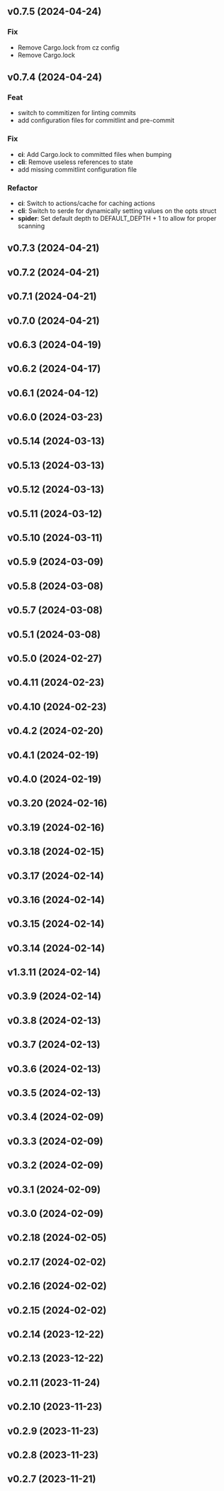 ## v0.7.5 (2024-04-24)

### Fix

- Remove Cargo.lock from cz config
- Remove Cargo.lock

## v0.7.4 (2024-04-24)

### Feat

- switch to commitizen for linting commits
- add configuration files for commitlint and pre-commit

### Fix

- **ci**: Add Cargo.lock to committed files when bumping
- **cli**: Remove useless references to state
- add missing commitlint configuration file

### Refactor

- **ci**: Switch to actions/cache for caching actions
- **cli**: Switch to serde for dynamically setting values on the opts struct
- **spider**: Set default depth to DEFAULT_DEPTH + 1 to allow for proper scanning

## v0.7.3 (2024-04-21)

## v0.7.2 (2024-04-21)

## v0.7.1 (2024-04-21)

## v0.7.0 (2024-04-21)

## v0.6.3 (2024-04-19)

## v0.6.2 (2024-04-17)

## v0.6.1 (2024-04-12)

## v0.6.0 (2024-03-23)

## v0.5.14 (2024-03-13)

## v0.5.13 (2024-03-13)

## v0.5.12 (2024-03-13)

## v0.5.11 (2024-03-12)

## v0.5.10 (2024-03-11)

## v0.5.9 (2024-03-09)

## v0.5.8 (2024-03-08)

## v0.5.7 (2024-03-08)

## v0.5.1 (2024-03-08)

## v0.5.0 (2024-02-27)

## v0.4.11 (2024-02-23)

## v0.4.10 (2024-02-23)

## v0.4.2 (2024-02-20)

## v0.4.1 (2024-02-19)

## v0.4.0 (2024-02-19)

## v0.3.20 (2024-02-16)

## v0.3.19 (2024-02-16)

## v0.3.18 (2024-02-15)

## v0.3.17 (2024-02-14)

## v0.3.16 (2024-02-14)

## v0.3.15 (2024-02-14)

## v0.3.14 (2024-02-14)

## v1.3.11 (2024-02-14)

## v0.3.9 (2024-02-14)

## v0.3.8 (2024-02-13)

## v0.3.7 (2024-02-13)

## v0.3.6 (2024-02-13)

## v0.3.5 (2024-02-13)

## v0.3.4 (2024-02-09)

## v0.3.3 (2024-02-09)

## v0.3.2 (2024-02-09)

## v0.3.1 (2024-02-09)

## v0.3.0 (2024-02-09)

## v0.2.18 (2024-02-05)

## v0.2.17 (2024-02-02)

## v0.2.16 (2024-02-02)

## v0.2.15 (2024-02-02)

## v0.2.14 (2023-12-22)

## v0.2.13 (2023-12-22)

## v0.2.11 (2023-11-24)

## v0.2.10 (2023-11-23)

## v0.2.9 (2023-11-23)

## v0.2.8 (2023-11-23)

## v0.2.7 (2023-11-21)

